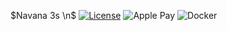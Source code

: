 $Navana 3s \n$
[![License](https://img.shields.io/badge/License-Boost_1.0-lightblue.svg)](https://www.boost.org/LICENSE_1_0.txt)
![Apple Pay](https://img.shields.io/badge/ApplePay-000000.svg?style=for-the-badge&logo=Apple-Pay&logoColor=white)
	![Docker](https://img.shields.io/badge/docker-%230db7ed.svg?style=for-the-badge&logo=docker&logoColor=white)
